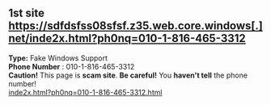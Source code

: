 ## 1st site https://sdfdsfss08sfsf.z35.web.core.windows[.]net/inde2x.html?ph0nq=010-1-816-465-3312  
**Type:** Fake Windows Support  
**Phone Number** : 010-1-816-465-3312   
**Caution!** This page is **scam site**. **Be careful!** You **haven't tell** the phone number!  
[inde2x.html?ph0nq=010-1-816-465-3312.html](inde2x.html%3Fph0nq%3D010-1-816-465-3312.html)
